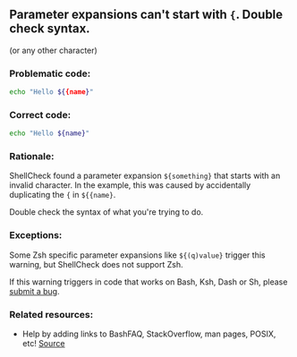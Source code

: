 ## Parameter expansions can't start with `{`. Double check syntax.

(or any other character)

### Problematic code:

```sh
echo "Hello ${{name}"
```

### Correct code:

```sh
echo "Hello ${name}"
```

### Rationale:

ShellCheck found a parameter expansion `${something}` that starts with an invalid character. In the example, this was caused by accidentally duplicating the `{` in `${{name}`.

Double check the syntax of what you're trying to do.

### Exceptions:

Some Zsh specific parameter expansions like `${(q)value}` trigger this warning, but ShellCheck does not support Zsh.

If this warning triggers in code that works on Bash, Ksh, Dash or Sh, please [submit a bug](https://github.com/koalaman/shellcheck/issues/new).

### Related resources:

* Help by adding links to BashFAQ, StackOverflow, man pages, POSIX, etc!
[Source](https://github.com/koalaman/shellcheck/wiki/SC2296)

